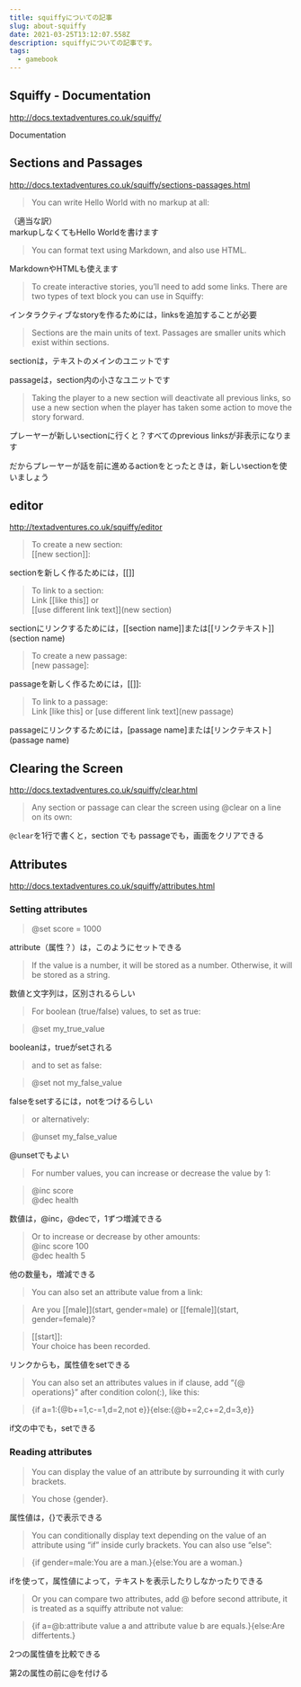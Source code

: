 ```yaml
---
title: squiffyについての記事
slug: about-squiffy
date: 2021-03-25T13:12:07.558Z
description: squiffyについての記事です。
tags:
  - gamebook
---
```

## Squiffy - Documentation
<http://docs.textadventures.co.uk/squiffy/>

Documentation

## Sections and Passages

<http://docs.textadventures.co.uk/squiffy/sections-passages.html>

>You can write Hello World with no markup at all:


（適当な訳）  
markupしなくてもHello Worldを書けます

>You can format text using Markdown, and also use HTML.

MarkdownやHTMLも使えます

>To create interactive stories, you’ll need to add some links. There are two types of text block you can use in Squiffy:

インタラクティブなstoryを作るためには，linksを追加することが必要



>Sections are the main units of text.
Passages are smaller units which exist within sections.

sectionは，テキストのメインのユニットです

passageは，section内の小さなユニットです

>Taking the player to a new section will deactivate all previous links, so use a new section when the player has taken some action to move the story forward.


プレーヤーが新しいsectionに行くと？すべてのprevious linksが非表示になります

だからプレーヤーが話を前に進めるactionをとったときは，新しいsectionを使いましょう



## editor

<http://textadventures.co.uk/squiffy/editor>

>To create a new section:  
[[new section]]:

sectionを新しく作るためには，[[]]

>To link to a section:  
Link [[like this]] or  
 [[use different link text]](new section)

sectionにリンクするためには，[[section name]]または[[リンクテキスト]](section name)

>To create a new passage:  
[new passage]:

passageを新しく作るためには，[[]]:

>To link to a passage:  
Link [like this] or [use different link text](new passage)

passageにリンクするためには，[passage name]または[リンクテキスト](passage name)

## Clearing the Screen

<http://docs.textadventures.co.uk/squiffy/clear.html>

>Any section or passage can clear the screen using @clear on a line on its own:


`@clear`を1行で書くと，section でも passageでも，画面をクリアできる

## Attributes
<http://docs.textadventures.co.uk/squiffy/attributes.html>

### Setting attributes

>@set score = 1000

attribute（属性？）は，このようにセットできる

>If the value is a number, it will be stored as a number. Otherwise, it will be stored as a string.


数値と文字列は，区別されるらしい

>For boolean (true/false) values, to set as true:

>@set my_true_value

booleanは，trueがsetされる

>and to set as false:

>@set not my_false_value

falseをsetするには，notをつけるらしい

>or alternatively:

>@unset my_false_value

@unsetでもよい

>For number values, you can increase or decrease the value by 1:

>@inc score  
>@dec health

数値は，@inc，@decで，1ずつ増減できる

>Or to increase or decrease by other amounts:  
>@inc score 100  
>@dec health 5

他の数量も，増減できる

>You can also set an attribute value from a link:

>Are you [[male]](start, gender=male) or [[female]](start, gender=female)?

>[[start]]:  
Your choice has been recorded.

リンクからも，属性値をsetできる

>You can also set an attributes values in if clause, add “{@ operations}” after condition colon(:), like this:

>    {if a=1:{@b+=1,c-=1,d=2,not e}}{else:{@b+=2,c+=2,d=3,e}}

if文の中でも，setできる

### Reading attributes
>You can display the value of an attribute by surrounding it with curly brackets.

>You chose {gender}.

属性値は，{}で表示できる

>You can conditionally display text depending on the value of an attribute using “if” inside curly brackets. You can also use “else”:

>{if gender=male:You are a man.}{else:You are a woman.}

ifを使って，属性値によって，テキストを表示したりしなかったりできる

>Or you can compare two attributes, add @ before second attribute, it is treated as a squiffy attribute not value:

>{if a=@b:attribute value a and attribute value b are equals.}{else:Are differtents.}

2つの属性値を比較できる

第2の属性の前に@を付ける
